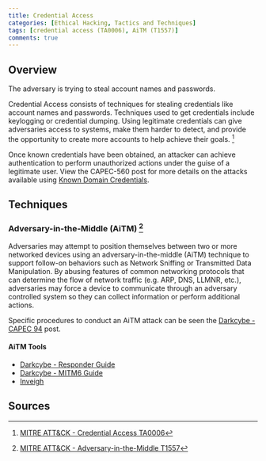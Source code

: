 ```yaml
---
title: Credential Access
categories: [Ethical Hacking, Tactics and Techniques]
tags: [credential access (TA0006), AiTM (T1557)]
comments: true
---
```


## Overview

The adversary is trying to steal account names and passwords.

Credential Access consists of techniques for stealing credentials like account names and passwords. Techniques used to get credentials include keylogging or credential dumping. Using legitimate credentials can give adversaries access to systems, make them harder to detect, and provide the opportunity to create more accounts to help achieve their goals. [^1]

Once known credentials have been obtained, an attacker can achieve authentication to perform unauthorized actions under the guise of a legitimate user. View the CAPEC-560 post for more details on the attacks available using [Known Domain Credentials](https://darkcybe.github.io/posts/560-Domain_Creds/).

## Techniques

### Adversary-in-the-Middle (AiTM) [^2]

Adversaries may attempt to position themselves between two or more networked devices using an adversary-in-the-middle (AiTM) technique to support follow-on behaviors such as Network Sniffing or Transmitted Data Manipulation. By abusing features of common networking protocols that can determine the flow of network traffic (e.g. ARP, DNS, LLMNR, etc.), adversaries may force a device to communicate through an adversary controlled system so they can collect information or perform additional actions.

Specific procedures to conduct an AiTM attack can be seen the [Darkcybe - CAPEC 94](https://darkcybe.github.io/posts/94-AiTM/) post.

#### AiTM Tools

- [Darkcybe - Responder Guide](https://darkcybe.github.io/posts/Responder/)
- [Darkcybe - MITM6 Guide](https://darkcybe.github.io/posts/MITM6/)
- [Inveigh](https://github.com/Kevin-Robertson/Inveigh)

## Sources

[^1]: [MITRE ATT&CK - Credential Access TA0006](https://attack.mitre.orc/tactics/TA0006/)
[^2]: [MITRE ATT&CK - Adversary-in-the-Middle T1557](https://attack.mitre.org/techniques/T1557/)

